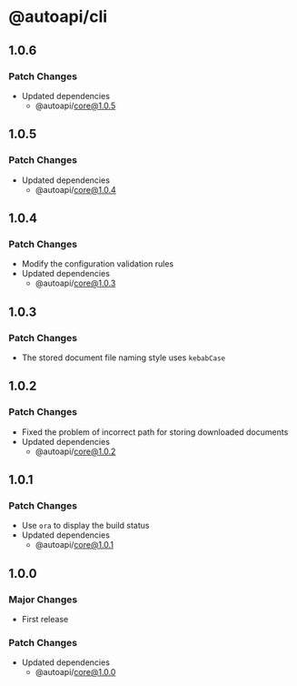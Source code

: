 # @autoapi/cli

## 1.0.6

### Patch Changes

- Updated dependencies
  - @autoapi/core@1.0.5

## 1.0.5

### Patch Changes

- Updated dependencies
  - @autoapi/core@1.0.4

## 1.0.4

### Patch Changes

- Modify the configuration validation rules
- Updated dependencies
  - @autoapi/core@1.0.3

## 1.0.3

### Patch Changes

- The stored document file naming style uses `kebabCase`

## 1.0.2

### Patch Changes

- Fixed the problem of incorrect path for storing downloaded documents
- Updated dependencies
  - @autoapi/core@1.0.2

## 1.0.1

### Patch Changes

- Use `ora` to display the build status
- Updated dependencies
  - @autoapi/core@1.0.1

## 1.0.0

### Major Changes

- First release

### Patch Changes

- Updated dependencies
  - @autoapi/core@1.0.0

